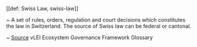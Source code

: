 [[def: Swiss Law, swiss-law]]

~ A set of rules, orders, regulation and court decisions which constitutes the law in Switzerland. The source of Swiss law can be federal or cantonal.

~ [Source](https://www.gleif.org/vlei/introducing-the-vlei-ecosystem-governance-framework/2023-12-15_vlei-egf-v2.0-glossary_v1.3_final.pdf) vLEI Ecosystem Governance Framework Glossary
